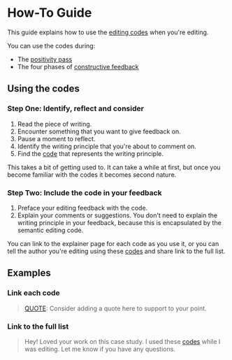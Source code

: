 # How-To Guide

This guide explains how to use the [editing codes](codes.md) when you're editing.

You can use the codes during:

* The [positivity pass](positivity-pass.md)
* The four phases of [constructive feedback](phases.md)

## Using the codes

### Step One: Identify, reflect and consider

1. Read the piece of writing. 
2. Encounter something that you want to give feedback on.
3. Pause a moment to reflect.
4. Identify the writing principle that you're about to comment on.
5. Find the [code](codes.md) that represents the writing principle.

This takes a bit of getting used to. It can take a while at first, but once you become familiar with the codes it becomes second nature.

### Step Two: Include the code in your feedback

1. Preface your editing feedback with the code. 
2. Explain your comments or suggestions. You don't need to explain the writing principle in your feedback, because this is encapsulated by the semantic editing code. 

You can link to the explainer page for each code as you use it, or you can tell the author you're editing using these [codes](codes.md) and share link to the full list.

## Examples

### Link each code

> [QUOTE](flow-and-sections/quote.md): Consider adding a quote here to support to your point.


### Link to the full list

> Hey! Loved your work on this case study. I used these [codes](codes.md) while I was editing. Let me know if you have any questions.

